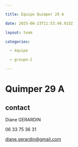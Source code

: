 ```yaml
---

title: Équipe Quimper 29 A

date: 2025-06-23T11:53:49.915Z

layout: team

categories:

  - équipe

  - groupe-2

---
```


# Quimper 29 A



## contact 

Diane GERARDIN

06 33 75 36 31

diane.gerardin@gmail.com

